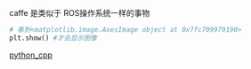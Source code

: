 caffe 是类似于 ROS操作系统一样的事物

```python
# 看到<matplotlib.image.AxesImage object at 0x7fc709979190>
plt.show() #才会显示图像
```

[python_cpp](https://github.com/shicai/Caffe_Manual)
